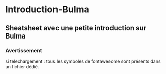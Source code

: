# Introduction-Bulma

## Sheatsheet avec une petite introduction sur Bulma 
 
### Avertissement 
si telechargement : tous les symboles de fontawesome sont présents dans un fichier dédié.  
